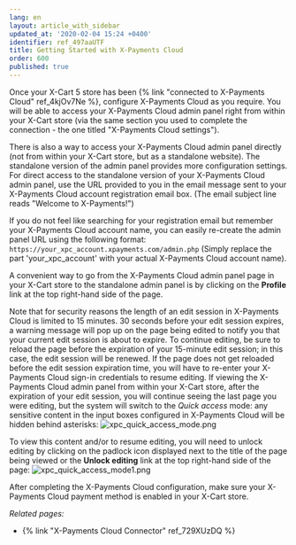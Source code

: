 ```yaml
---
lang: en
layout: article_with_sidebar
updated_at: '2020-02-04 15:24 +0400'
identifier: ref_497aaUTF
title: Getting Started with X-Payments Cloud
order: 600
published: true
---
```

Once your X-Cart 5 store has been {% link "connected to X-Payments Cloud" ref_4kjOv7Ne %}, configure X-Payments Cloud as you require. You will be able to access your X-Payments Cloud admin panel right from within your X-Cart store (via the same section you used to complete the connection - the one titled "X-Payments Cloud settings"). 

There is also a way to access your X-Payments Cloud admin panel directly (not from within your X-Cart store, but as a standalone website). The standalone version of the admin panel provides more configuration settings. For direct access to the standalone version of your X-Payments Cloud admin panel, use the URL provided to you in the email message sent to your X-Payments Cloud account registration email box. (The email subject line reads "Welcome to X-Payments!")

If you do not feel like searching for your registration email but remember your X-Payments Cloud account name, you can easily re-create the admin panel URL using the following format:
`https://your_xpc_account.xpayments.com/admin.php`
(Simply replace the part 'your_xpc_account' with your actual X-Payments Cloud account name). 

A convenient way to go from the X-Payments Cloud admin panel page in your X-Cart store to the standalone admin panel is by clicking on the **Profile** link at the top right-hand side of the page.

Note that for security reasons the length of an edit session in X-Payments Cloud is limited to 15 minutes. 30 seconds before your edit session expires, a warning message will pop up on the page being edited to notify you that your current edit session is about to expire. To continue editing, be sure to reload the page before the expiration of your 15-minute edit session; in this case, the edit session will be renewed. If the page does not get reloaded before the edit session expiration time, you will have to re-enter your X-Payments Cloud sign-in credentials to resume editing. If viewing the X-Payments Cloud admin panel from within your X-Cart store, after the expiration of your edit session, you will continue seeing the last page you were editing, but the system will switch to the *Quick access* mode: any sensitive content in the input boxes configured in X-Payments Cloud will be hidden behind asterisks:
![xpc_quick_access_mode.png]({{site.baseurl}}/attachments/ref_729XUzDQ/xpc_quick_access_mode.png)

To view this content and/or to resume editing, you will need to unlock editing by clicking on the padlock icon displayed next to the title of the page being viewed or the **Unlock editing** link at the top right-hand side of the page:
![xpc_quick_access_mode1.png]({{site.baseurl}}/attachments/ref_729XUzDQ/xpc_quick_access_mode1.png)

After completing the X-Payments Cloud configuration, make sure your X-Payments Cloud payment method is enabled in your X-Cart store.

_Related pages:_
* {% link "X-Payments Cloud Connector" ref_729XUzDQ %}